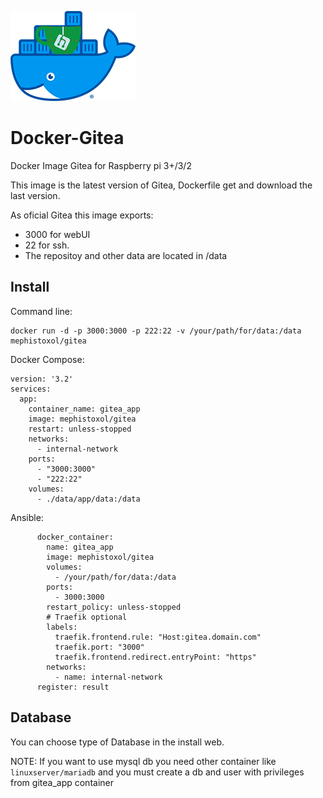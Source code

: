 ![Docker-Gitea](https://raw.githubusercontent.com/MephistoXoL/Docker-Gitea/master/Docker-Gitea.png)

# Docker-Gitea
Docker Image Gitea for Raspberry pi 3+/3/2

This image is the latest version of Gitea, Dockerfile get and download the last version.

As oficial Gitea this image exports:
- 3000 for webUI
- 22 for ssh.
- The repositoy and other data are located in /data

## Install
Command line:
```
docker run -d -p 3000:3000 -p 222:22 -v /your/path/for/data:/data mephistoxol/gitea
```

Docker Compose:
```
version: '3.2'
services:
  app:
    container_name: gitea_app
    image: mephistoxol/gitea
    restart: unless-stopped
    networks:      
      - internal-network
    ports:
      - "3000:3000"
      - "222:22"
    volumes:
      - ./data/app/data:/data
```

Ansible:
```
      docker_container:
        name: gitea_app
        image: mephistoxol/gitea
        volumes:
          - /your/path/for/data:/data
        ports:
          - 3000:3000
        restart_policy: unless-stopped
        # Traefik optional
        labels:
          traefik.frontend.rule: "Host:gitea.domain.com"
          traefik.port: "3000"
          traefik.frontend.redirect.entryPoint: "https"
        networks:
          - name: internal-network
      register: result
```

## Database
You can choose type of Database in the install web.

NOTE: If you want to use mysql db you need other container like ```linuxserver/mariadb``` and you must create a db and user with privileges from gitea_app container 
